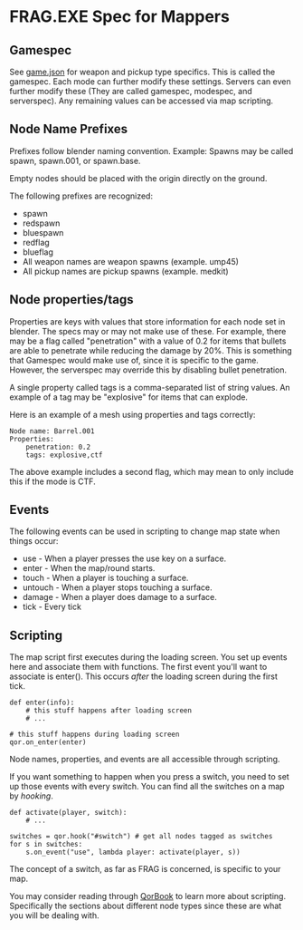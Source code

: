 # FRAG.EXE Spec for Mappers

## Gamespec

See [game.json](https://github.com/flipcoder/FRAG.EXE/blob/master/bin/mods/FRAG.EXE/data/game.json) for weapon and
pickup type specifics. This is called the gamespec.  Each mode can further modify these settings.  Servers
can even further modify these (They are called gamespec, modespec, and serverspec).  Any remaining values can
be accessed via map scripting.

## Node Name Prefixes

Prefixes follow blender naming convention.
Example: Spawns may be called spawn, spawn.001, or spawn.base.

Empty nodes should be placed with the origin directly on the ground.

The following prefixes are recognized:

- spawn
- redspawn
- bluespawn
- redflag
- blueflag
- All weapon names are weapon spawns (example. ump45)
- All pickup names are pickup spawns (example. medkit)

## Node properties/tags

Properties are keys with values that store  information for each node set in blender.
The specs may or may not make use of these.
For example, there may be a flag called "penetration" with a value of
0.2 for items that bullets are able to penetrate while reducing the damage by 20%.
This is something that Gamespec would make use of, since it is specific to the game.
However, the serverspec may override this by disabling bullet penetration.

A single property called tags is a comma-separated list of string values.
An example of a tag may be "explosive" for items that can explode.

Here is an example of a mesh using properties and tags correctly:

```
Node name: Barrel.001
Properties:
    penetration: 0.2
    tags: explosive,ctf
```

The above example includes a second flag, which may mean to only include this
if the mode is CTF.

## Events

The following events can be used in scripting to change map state when things occur:

- use - When a player presses the use key on a surface.
- enter - When the map/round starts.
- touch - When a player is touching a surface.
- untouch - When a player stops touching a surface.
- damage - When a player does damage to a surface.
- tick - Every tick

## Scripting

The map script first executes during the loading screen.  You set up events here
and associate them with functions.  The first event you'll want to associate is
enter().  This occurs *after* the loading screen during the first tick.

```
def enter(info):
    # this stuff happens after loading screen
    # ...
    
# this stuff happens during loading screen
qor.on_enter(enter)
```

Node names, properties, and events are all accessible through scripting.

If you want something to happen when you press a switch, you need to set up
those events with every switch.  You can find all the switches on a map by
*hooking*.

```
def activate(player, switch):
    # ...

switches = qor.hook("#switch") # get all nodes tagged as switches
for s in switches:
    s.on_event("use", lambda player: activate(player, s))
```

The concept of a switch, as far as FRAG is concerned, is specific to your map.

You may consider reading through
[QorBook](https://github.com/flipcoder/qor/blob/master/QorBook.md)
to learn more about scripting.  Specifically the sections about different node
types since these are what you will be dealing with.

